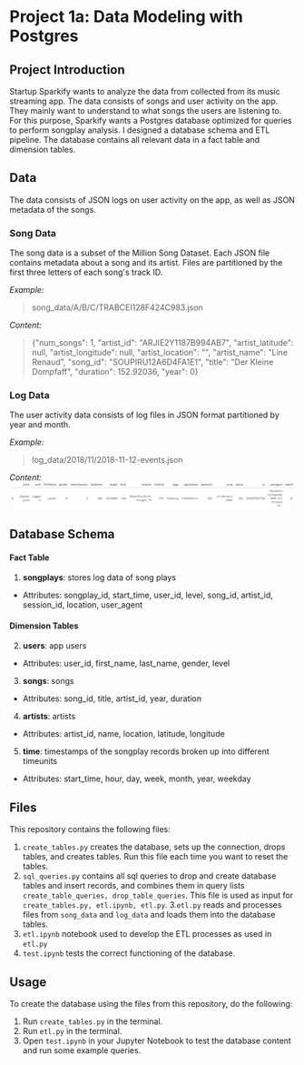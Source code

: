# Project 1a: Data Modeling with Postgres

## Project Introduction
Startup Sparkify wants to analyze the data from collected from its music streaming app. The data consists of songs and user activity on the app. They mainly want to understand to what songs the users are listening to. For this purpose, Sparkify wants a Postgres database optimized for queries to perform songplay analysis. I designed a database schema and ETL pipeline. The database contains all relevant data in a fact table and dimension tables.

## Data
The data consists of JSON logs on user activity on the app, as well as JSON metadata of the songs.

### Song Data
The song data is a subset of the Million Song Dataset. Each JSON file contains metadata about a song and its artist. Files are partitioned by the first three letters of each song's track ID.

*Example:*
>song_data/A/B/C/TRABCEI128F424C983.json

*Content:*
> {"num_songs": 1, "artist_id": "ARJIE2Y1187B994AB7", "artist_latitude": null, "artist_longitude": null, "artist_location": "", "artist_name": "Line Renaud", "song_id": "SOUPIRU12A6D4FA1E1", "title": "Der Kleine Dompfaff", "duration": 152.92036, "year": 0}

### Log Data
The user activity data consists of log files in JSON format partitioned by year and month.

*Example:*
> log_data/2018/11/2018-11-12-events.json

*Content:*
![Sample log data](images/logdata.png "Sample log data")

## Database Schema

#### Fact Table
1. **songplays**: stores log data of song plays
  * Attributes: songplay_id, start_time, user_id, level, song_id, artist_id, session_id, location, user_agent


#### Dimension Tables
2. **users**: app users
  * Attributes: user_id, first_name, last_name, gender, level
3. **songs**: songs
  * Attributes: song_id, title, artist_id, year, duration
4. **artists**: artists
  * Attributes: artist_id, name, location, latitude, longitude
5. **time**: timestamps of the songplay records broken up into different timeunits
  * Attributes: start_time, hour, day, week, month, year, weekday

## Files
This repository contains the following files:
1. `create_tables.py` creates the database, sets up the connection, drops tables, and creates tables. Run this file each time you want to reset the tables.
2. `sql_queries.py` contains all sql  queries to drop and create database tables and insert records, and combines them in query lists `create_table_queries, drop_table_queries`. This file is used as input for `create_tables.py, etl.ipynb, etl.py`.
3.`etl.py` reads and processes files from `song_data` and `log_data` and loads them into the database tables.
4. `etl.ipynb` notebook used to develop the ETL processes as used in `etl.py`
5. `test.ipynb` tests the correct functioning of the database.

## Usage
To create the database using the files from this repository, do the following:
1. Run `create_tables.py` in the terminal.
2. Run `etl.py` in the terminal.
3. Open `test.ipynb` in your Jupyter Notebook to test the database content and run some example queries.
